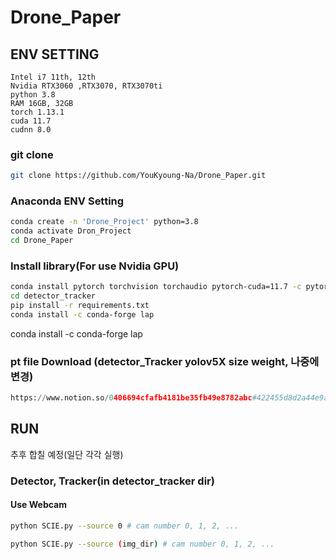# Drone_Paper



## ENV SETTING ##
	Intel i7 11th, 12th
	Nvidia RTX3060 ,RTX3070, RTX3070ti
	python 3.8
	RAM 16GB, 32GB
	torch 1.13.1
	cuda 11.7
	cudnn 8.0
	
### git clone ###
```bash
git clone https://github.com/YouKyoung-Na/Drone_Paper.git
```

### Anaconda ENV Setting ###
```bash
conda create -n 'Drone_Project' python=3.8
conda activate Dron_Project
cd Drone_Paper
```

### Install library(For use Nvidia GPU) ###
```bash
conda install pytorch torchvision torchaudio pytorch-cuda=11.7 -c pytorch -c nvidia
cd detector_tracker
pip install -r requirements.txt
conda install -c conda-forge lap
```
conda install -c conda-forge lap
### pt file Download (detector_Tracker yolov5X size weight, 나중에 변경) ###
```python
https://www.notion.so/0406694cfafb4181be35fb49e8782abc#422455d8d2a44e9a9ea5a057df1ee363
```

## RUN ##
추후 합칠 예정(일단 각각 실행)

### Detector, Tracker(in detector_tracker dir) ###

#### Use Webcam ####
```bash
python SCIE.py --source 0 # cam number 0, 1, 2, ...
```

```bash
python SCIE.py --source (img_dir) # cam number 0, 1, 2, ...
```
